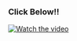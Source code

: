 ### Click Below!!



[![Watch the video](https://img.youtube.com/vi/MJdCMn4D428/0.jpg)](https://www.youtube.com/watch?v=MJdCMn4D428)
